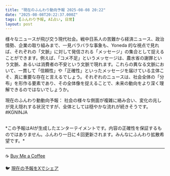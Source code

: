 ```yaml
---
title: "現在のふんわり動向予報 2025-08-08 20:22"
date: "2025-08-08T20:22:37.000Z"
tags: [ふんわり予報, AI占い, 日常]
layout: post
---
```


様々なニュースが飛び交う現代社会。戦中日系人の苦難から経済ニュース、政治情勢、企業の取り組みまで、一見バラバラな事象も、Yoneda 的な視点で見れば、それぞれの「文脈」に対して発信される「メッセージ」の集合として捉えることができます。例えば、「コメ不足」というメッセージは、農水省の謝罪という文脈、あるいは消費者の不安という文脈で現れます。これらの異なる文脈において、一貫して「信頼性」や「正確性」といったメッセージを届けている主体こそ、真に重要な存在と言えるでしょう。それぞれのニュースは、社会全体の「分布」を形作る要素であり、その全体像を捉えることで、未来の動向をより深く理解できるのではないでしょうか。

現在のふんわり動動向予報：
社会の様々な側面が複雑に絡み合い、変化の兆しが見え隠れする状況ですが、全体としては穏やかな流れが続きそうです。 #KGNINJA

<br>
*この予報はAIが生成したエンターテイメントです。内容の正確性を保証するものではありません。ふんわり一日に４回更新されます。みんなにふんわり拡散希望です。*

---
☕️ [Buy Me a Coffee](https://www.buymeacoffee.com/kgninja)

🐦 [現在の予報をXでシェア](https://twitter.com/intent/tweet?text=%E7%8F%BE%E5%9C%A8%E3%81%AE%E3%81%B5%E3%82%93%E3%82%8F%E3%82%8A%E4%BA%88%E5%A0%B1%3A%20%E3%80%8C%E6%A7%98%E3%80%85%E3%81%AA%E3%83%8B%E3%83%A5%E3%83%BC%E3%82%B9%E3%81%8C%E9%A3%9B%E3%81%B3%E4%BA%A4%E3%81%86%E7%8F%BE%E4%BB%A3%E7%A4%BE%E4%BC%9A%E3%80%82%E3%80%8D%23KGNINJA%20%E7%B6%9A%E3%81%8D%E3%81%AF%E3%83%96%E3%83%AD%E3%82%B0%E3%81%A7%EF%BC%81%F0%9F%91%87&url=https%3A%2F%2Fkg-ninja.github.io%2FFunwariyoso%2F)
